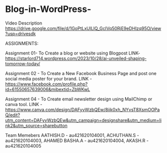 # Blog-in-WordPress-
Video Description
https://drive.google.com/file/d/1GoPtLxUlLlQ_GcIVq50RjE9eDHlzq95O/view?usp=drivesdk

ASSIGNMENTS:

Assignment 01- To Create a blog or website using Blogpost LINK-
https://starlord714.wordpress.com/2023/10/28/ai-unveiled-shaping-tomorrow-today/

Assignment 02 - To Create a New Facebook Business Page and post one social media poster for your brand. LINK - https://www.facebook.com/profile.php?id=61550657639006&mibextid=ZbWKwL

Assignment 04 - To Create email newsletter design using MailChimp or canva tool. LINK  -    
https://www.canva.com/design/DAFyvWzbQEw/8iik0xh_NYvsT8XsmOOPaQ/edit?utm_content=DAFyvWzbQEw&utm_campaign=designshare&utm_medium=link2&utm_source=sharebutton

Team Memebers
AATHISH.D        - au421620104001,
ACHUTHAN.S       - au421620104003,
AHAMED BASHA.A   - au421620104004,
AKASH.R          - au421620104005
